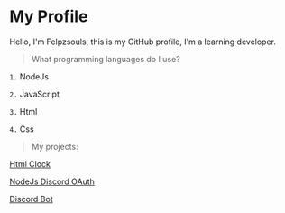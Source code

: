 # My Profile

Hello, I'm Felpzsouls, this is my GitHub profile, I'm a learning developer.

> What programming languages ​​do I use?

`1.` NodeJs

`2.` JavaScript

`3.` Html

`4.` Css

> My projects:

[Html Clock](https://github.com/Felpzsoul/Clock)

[NodeJs Discord OAuth](https://github.com/Felpzsoul/Discord-OAuth)

[Discord Bot](https://github.com/Felpzsoul/Discord-bot)
